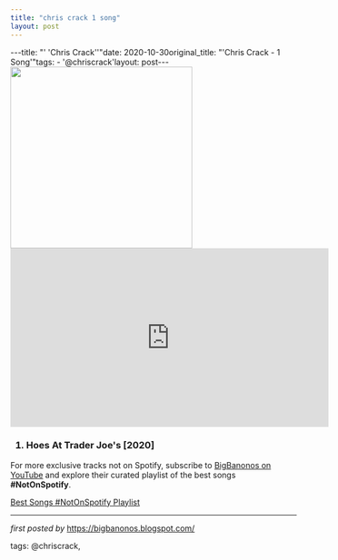 ```yaml
---
title: "chris crack 1 song"
layout: post
---
```

---title: "' 'Chris Crack''"date: 2020-10-30original_title: "'Chris Crack - 1 Song'"tags:  - '@chriscrack'layout: post---<img border="0" data-original-height="720" data-original-width="1280" src="https://blogger.googleusercontent.com/img/b/R29vZ2xl/AVvXsEhgD75RhblXtDBd7V3k_hPjD9TCiD1T0xE0eI5ANPiiDIRPyRin_BN97qAe8wY-3fTPPTFT5t0u604BrSoavNWWwP1wDoXihF1CWruSIjFp6ftrASKlFBzp3UAvl2hA6XWqvZp3PguTBmg/s320/best-songs-by-hinds+%25283%2529.jpg" width="320" /><br /><iframe allow="accelerometer; autoplay; encrypted-media; gyroscope; picture-in-picture" allowfullscreen="" frameborder="0" height="315" src="https://www.youtube.com/embed/videoseries?list=PLtuNtuTatqI2Kdbi9EPiRdwy-k8hrNNR0" width="560"></iframe><br /><div><h3><ol><li>Hoes At Trader Joe's [2020]</li></ol></h3></div><!--Subscribe and Playlist Links--><div>    <p>For more exclusive tracks not on Spotify, subscribe to <a href="https://www.youtube.com/@BigBanonos" target="_blank">BigBanonos on YouTube</a> and explore their curated playlist of the best songs <strong>#NotOnSpotify</strong>.</p>    <p><a href="https://www.youtube.com/playlist?list=PLtuNtuTatqI0kFahUCbtbfenC_ET5O_tr" target="_blank">Best Songs #NotOnSpotify Playlist<br /></a></p></div><hr /><p><em>first posted by</em> <a href="https://bigbanonos.blogspot.com/" rel="noopener" target="_new">https://bigbanonos.blogspot.com/</a></p><p>tags: @chriscrack,</p>
